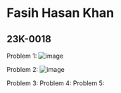 # Fasih Hasan Khan
## 23K-0018

Problem 1: 
![image](https://github.com/fasihh/pfFall23/assets/47947561/0bf6d73d-cf9d-4db7-af5a-ca1b5eafe68f)

Problem 2: 
![image](https://github.com/fasihh/pfFall23/assets/47947561/380f98b7-200a-468c-8b6b-cebc60410c96)

Problem 3:
Problem 4:
Problem 5:
